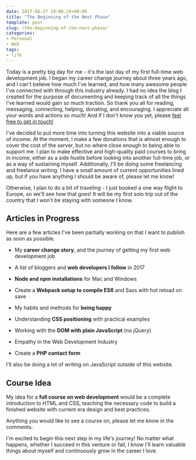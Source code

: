 ```yaml
---
date: 2017-06-27 20:08:29+00:00
title: "The Beginning of the Next Phase"
template: post
slug: /the-beginning-of-the-next-phase/
categories:
- Personal
- Web
tags:
- life
---
```





Today is a pretty big day for me - it's the last day of my first full-time web development job. I began my career change journey about three years ago, and I can't believe how much I've learned, and how many awesome people I've connected with through this industry already. I had no idea the blog I created for the purpose of documenting and keeping track of all the things I've learned would gain so much traction. So thank you all for reading, messaging, connecting, helping, donating, and encouraging. I appreciate all your words and actions so much! And if I don't know you yet, please [feel free to get in touch!](https://www.taniarascia.com/contact)





I've decided to put more time into turning this website into a viable source of income. At the moment, I make a few donations that is almost enough to cover the cost of the server, but no where close enough to being able to support me. I plan to make effective and high-quality paid courses to bring in income, either as a side hustle before looking into another full-time job, or as a way of sustaining myself. Additionally, I'll be doing some freelancing and freelance writing. I have a small amount of current opportunities lined up, but if you have anything I should be aware of, please let me know! 





Otherwise, I plan to do a bit of traveling - I just booked a one way flight to Europe, so we'll see how that goes! It will be my first solo trip out of the country that I won't be staying with someone I know.





## Articles in Progress





Here are a few articles I've been partially working on that I want to publish as soon as possible.






  * My **career change story**, and the journey of getting my first web development job

  * A list of bloggers and **web developers I follow** in 2017

  * **Node and npm installations** for Mac and Windows

  * Create a **Webpack setup to compile ES6** and Sass with hot reload on save

  * My habits and methods for **being happy**

  * Understanding **CSS positioning** with practical examples

  * Working with the **DOM with plain JavaScript** (no jQuery)

  * Empathy in the Web Development Industry

  * Create a **PHP contact form**


I'll also be doing a lot of writing on JavaScript outside of this website.



## Course Idea





My idea for a **full course on web development** would be a complete introduction to HTML and CSS, teaching the necessary code to build a finished website with current era design and best practices.





Anything you would like to see a course on, please let me know in the comments.



I'm excited to begin this next step in my life's journey! No matter what happens, whether I succeed in this venture or fail, I know I'll learn valuable things about myself and continuously grow in the career I love.		
